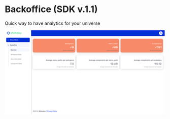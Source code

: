 # Backoffice (SDK v.1.1)

Quick way to have analytics for your universe

<p align="center">
  <img src="img/backoffice.png">
</p>